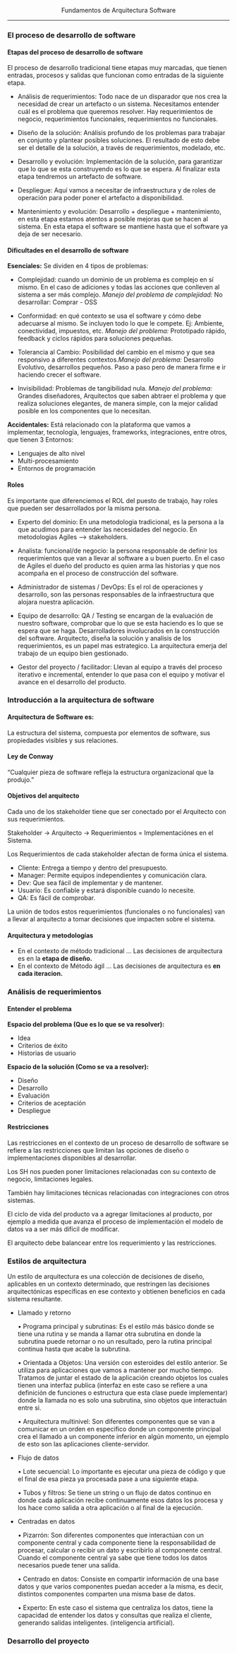 <p align="center">Fundamentos de Arquitectura Software</p>
<hr/>

### El proceso de desarrollo de software

#### Etapas del proceso de desarrollo de software

El proceso de desarrollo tradicional tiene etapas muy marcadas, que tienen entradas, procesos y salidas que funcionan como entradas de la siguiente etapa.

- Análisis de requerimientos: Todo nace de un disparador que nos crea la necesidad de crear un artefacto o un sistema. Necesitamos entender cuál es el problema que queremos resolver. Hay requerimientos de negocio, requerimientos funcionales, requerimientos no funcionales.

- Diseño de la solución: Análisis profundo de los problemas para trabajar en conjunto y plantear posibles soluciones. El resultado de esto debe ser el detalle de la solución, a través de requerimientos, modelado, etc.

- Desarrollo y evolución: Implementación de la solución, para garantizar que lo que se esta construyendo es lo que se espera. Al finalizar esta etapa tendremos un artefacto de software.

- Despliegue: Aquí vamos a necesitar de infraestructura y de roles de operación para poder poner el artefacto a disponibilidad.

- Mantenimiento y evolución: Desarrollo + despliegue + mantenimiento, en esta etapa estamos atentos a posible mejoras que se hacen al sistema. En esta etapa el software se mantiene hasta que el software ya deja de ser necesario.

#### Dificultades en el desarrollo de software

**Esenciales:** Se dividen en 4 tipos de problemas:

- Complejidad: cuando un dominio de un problema es complejo en sí mismo. En el caso de adiciones y todas las acciones que conlleven al sistema a ser más complejo. _Manejo del problema de complejidad:_ No desarrollar: Comprar - OSS

- Conformidad: en qué contexto se usa el software y cómo debe adecuarse al mismo. Se incluyen todo lo que le compete. Ej: Ambiente, conectividad, impuestos, etc. _Manejo del problema:_ Prototipado rápido, feedback y ciclos rápidos para soluciones pequeñas.

- Tolerancia al Cambio: Posibilidad del cambio en el mismo y que sea responsivo a diferentes contextos._Manejo del problema:_ Desarrollo Evolutivo, desarrollos pequeños. Paso a paso pero de manera firme e ir haciendo crecer el software.

- Invisibilidad: Problemas de tangibilidad nula. _Manejo del problema:_ Grandes diseñadores, Arquitectos que saben abtraer el problema y que realiza soluciones elegantes, de manera simple, con la mejor calidad posible en los componentes que lo necesitan.

**Accidentales:** Está relacionado con la plataforma que vamos a implementar, tecnología, lenguajes, frameworks, integraciones, entre otros, que tienen 3 Entornos:

- Lenguajes de alto nivel
- Multi-procesamiento
- Entornos de programación

#### Roles

Es importante que diferenciemos el ROL del puesto de trabajo, hay roles que pueden ser desarrollados por la misma persona.

- Experto del dominio: En una metodologia tradicional, es la persona a la que acudimos para entender las necesidades del negocio. En metodologias Agiles --> stakeholders.

- Analista: funcional/de negocio: la persona responsable de definir los requerimientos que van a llevar al software a u buen puerto. En el caso de Agiles el dueño del producto es quien arma las historias y que nos acompaña en el proceso de construcción del software.

- Administrador de sistemas / DevOps: Es el rol de operaciones y desarrollo, son las personas responsables de la infraestructura que alojara nuestra aplicación.

- Equipo de desarrollo: QA / Testing se encargan de la evaluación de nuestro software, comprobar que lo que se esta haciendo es lo que se espera que se haga. Desarrolladores involucrados en la construcción del software. Arquitecto, diseña la solución y analisis de los requerimientos, es un papel mas estrategico. La arquitectura emerja del trabajo de un equipo bien gestionado.

- Gestor del proyecto / facilitador: Llevan al equipo a través del proceso iterativo e incremental, entender lo que pasa con el equipo y motivar el avance en el desarrollo del producto.

### Introducción a la arquitectura de software

#### Arquitectura de Software es:
La estructura del sistema, compuesta por elementos de software, sus propiedades visibles y sus relaciones.

#### Ley de Conway
“Cualquier pieza de software refleja la estructura organizacional que la produjo.”

#### Objetivos del arquitecto
Cada uno de los stakeholder tiene que ser conectado por el Arquitecto con sus requerimientos.

Stakeholder -> Arquitecto -> Requerimientos = Implementaciónes en el Sistema.

Los Requerimientos de cada stakeholder afectan de forma única el sistema.

- Cliente: Entrega a tiempo y dentro del presupuesto.
- Manager: Permite equipos independientes y comunicación clara.
- Dev: Que sea fácil de implementar y de mantener.
- Usuario: Es confiable y estará disponible cuando lo necesite.
- QA: Es fácil de comprobar.

La unión de todos estos requerimientos (funcionales o no funcionales) van a llevar al arquitecto a tomar decisiones que impacten sobre el sistema.

#### Arquitectura y metodologías
- En el contexto de método tradicional … Las decisiones de arquitectura es en la **etapa de diseño.**
- En el contexto de Método ágil … Las decisiones de arquitectura es **en cada iteracion.**

### Análisis de requerimientos

#### Entender el problema
**Espacio del problema (Que es lo que se va resolver):**
- Idea
- Criterios de éxito
- Historias de usuario

**Espacio de la solución (Como se va a resolver):**
- Diseño
- Desarrollo
- Evaluación
- Criterios de aceptación
- Despliegue

#### Restricciones
Las restricciones en el contexto de un proceso de desarrollo de software se refiere a las restricciones que limitan las opciones de diseño o implementaciones disponibles al desarrollar.

Los SH nos pueden poner limitaciones relacionadas con su contexto de negocio, limitaciones legales.

También hay limitaciones técnicas relacionadas con integraciones con otros sistemas.

El ciclo de vida del producto va a agregar limitaciones al producto, por ejemplo a medida que avanza el proceso de implementación el modelo de datos va a ser más difícil de modificar.

El arquitecto debe balancear entre los requerimiento y las restricciones.

### Estilos de arquitectura
Un estilo de arquitectura es una colección de decisiones de diseño, aplicables en un contexto determinado, que restringen las decisiones arquitectónicas específicas en ese contexto y obtienen beneficios en cada sistema resultante.

- Llamado y retorno

  • Programa principal y subrutinas: Es el estilo más básico donde se tiene una rutina y se manda a llamar otra subrutina en donde la subrutina puede retornar o no un resultado, pero la rutina principal continua hasta que acabe la subrutina.

  • Orientada a Objetos: Una versión con esteroides del estilo anterior. Se utiliza para aplicaciones que vamos a mantener por mucho tiempo. Tratamos de juntar el estado de la aplicación creando objetos los cuales tienen una interfaz publica (interfaz en este caso se refiere a una definición de funciones o estructura que esta clase puede implementar) donde la llamada no es solo una subrutina, sino objetos que interactuán entre si.

  • Arquitectura multinivel: Son diferentes componentes que se van a comunicar en un orden en especifico donde un componente principal crea el llamado a un componente inferior en algún momento, un ejemplo de esto son las aplicaciones cliente-servidor.

- Flujo de datos

  • Lote secuencial: Lo importante es ejecutar una pieza de código y que el final de esa pieza ya procesada pase a una siguiente etapa.

  • Tubos y filtros: Se tiene un string o un flujo de datos continuo en donde cada aplicación recibe continuamente esos datos los procesa y los hace como salida a otra aplicación o al final de la ejecución.

- Centradas en datos

  • Pizarrón: Son diferentes componentes que interactúan con un componente central y cada componente tiene la responsabilidad de procesar, calcular o recibir un dato y escribirlo al componente central. Cuando el componente central ya sabe que tiene todos los datos necesarios puede tener una salida.

  • Centrado en datos: Consiste en compartir información de una base datos y que varios componentes puedan acceder a la misma, es decir, distintos componentes comparten una misma base de datos.

  • Experto: En este caso el sistema que centraliza los datos, tiene la capacidad de entender los datos y consultas que realiza el cliente, generando salidas inteligentes. (inteligencia artificial).



### Desarrollo del proyecto
